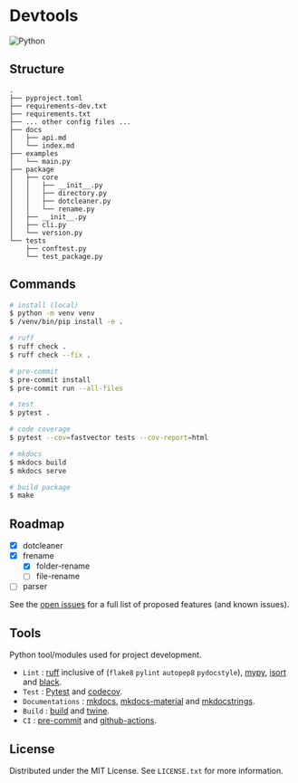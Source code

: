 # Devtools

![Python](https://img.shields.io/badge/python-3.10+-blue)

## Structure

``` text
.
├── pyproject.toml
├── requirements-dev.txt
├── requirements.txt
├── ... other config files ...
├── docs
│   ├── api.md
│   └── index.md
├── examples
│   └── main.py
├── package
│   ├── core
│   │   ├── __init__.py
│   │   ├── directory.py
│   │   ├── dotcleaner.py
│   │   └── rename.py
│   ├── __init__.py
│   ├── cli.py
│   └── version.py
└── tests
    ├── conftest.py
    └── test_package.py
```

## Commands

```sh
# install (local)
$ python -m venv venv
$ /venv/bin/pip install -e .
```

```sh
# ruff
$ ruff check .
$ ruff check --fix .
```

```sh
# pre-commit
$ pre-commit install
$ pre-commit run --all-files
```

```sh
# test
$ pytest .
```

```sh
# code coverage
$ pytest --cov=fastvector tests --cov-report=html
```

```sh
# mkdocs
$ mkdocs build
$ mkdocs serve
```

```sh
# build package
$ make
```

## Roadmap

- [X] dotcleaner
- [X] frename
    - [X] folder-rename
    - [ ] file-rename
- [ ] parser

See the [open issues](https://github.com/llabhishekll/devtools/issues) for a full list of proposed features (and known issues).

## Tools

Python tool/modules used for project development.

- `Lint` : [ruff](https://beta.ruff.rs/docs/rules/) inclusive of (`flake8` `pylint` `autopep8` `pydocstyle`), [mypy](https://www.mypy-lang.org/), [isort](https://pycqa.github.io/isort/) and [black](https://black.readthedocs.io/en/stable/).
- `Test` : [Pytest](https://docs.pytest.org/en/stable/) and [codecov](https://codecov.io).
- `Documentations` : [mkdocs](https://www.mkdocs.org/), [mkdocs-material](https://squidfunk.github.io/mkdocs-material/) and [mkdocstrings](https://mkdocstrings.github.io/).
- `Build` : [build](https://pypa-build.readthedocs.io/en/latest/) and [twine](https://twine.readthedocs.io/en/stable/).
- `CI` : [pre-commit](https://github.com/pre-commit/pre-commit) and [github-actions](https://github.com/features/actions/).

## License

Distributed under the MIT License. See `LICENSE.txt` for more information.
